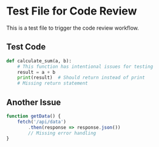 # Test File for Code Review

This is a test file to trigger the code review workflow.

## Test Code

```python
def calculate_sum(a, b):
    # This function has intentional issues for testing
    result = a + b
    print(result)  # Should return instead of print
    # Missing return statement
```

## Another Issue

```javascript
function getData() {
    fetch('/api/data')
        .then(response => response.json())
        // Missing error handling
}
```